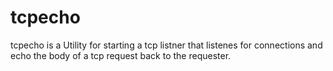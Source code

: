 # tcpecho

tcpecho is a Utility for starting a tcp listner that listenes for connections and echo the body of a tcp request back to the requester.
